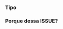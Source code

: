 ### Tipo

<!-- Obrigatório - (Problema, Melhoria, Nova funcionalidade) -->

### Porque dessa ISSUE?

<!-- Obrigatório - Exemplo: precisamos de logs para validar problemas -->
